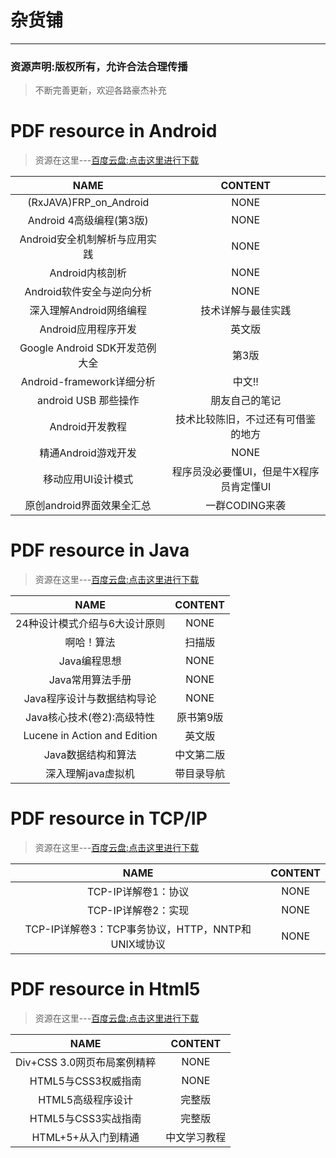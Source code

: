 杂货铺
=================
---

### 资源声明:版权所有，允许合法合理传播


> 不断完善更新，欢迎各路豪杰补充



# PDF resource in Android

> 资源在这里---[百度云盘:点击这里进行下载][ANDROID]

| NAME | CONTENT |
|:----------:|:-------------:|
| (RxJAVA)FRP_on_Android  | NONE |
| Android 4高级编程(第3版) | NONE |
| Android安全机制解析与应用实践 | NONE |
| Android内核剖析 | NONE |
| Android软件安全与逆向分析 | NONE |
| 深入理解Android网络编程 | 技术详解与最佳实践 |
| Android应用程序开发 | 英文版 |
| Google Android SDK开发范例大全 | 第3版 |
| Android-framework详细分析 |中文!!|
| android USB 那些操作 | 朋友自己的笔记 |
| Android开发教程 | 技术比较陈旧，不过还有可借鉴的地方 |
| 精通Android游戏开发 | NONE |
| 移动应用UI设计模式 | 程序员没必要懂UI，但是牛X程序员肯定懂UI|
| 原创android界面效果全汇总 | 一群CODING来袭 |

# PDF resource in Java

> 资源在这里---[百度云盘:点击这里进行下载][JAVA]

| NAME | CONTENT |
|:----------:|:-------------:|
| 24种设计模式介绍与6大设计原则 | NONE |
| 啊哈！算法 | 扫描版 |
| Java编程思想| NONE |
| Java常用算法手册 | NONE |
| Java程序设计与数据结构导论 | NONE |
| Java核心技术(卷2):高级特性| 原书第9版 |
| Lucene in Action and Edition | 英文版 |
| Java数据结构和算法 | 中文第二版 |
| 深入理解java虚拟机 | 带目录导航 |


# PDF resource in TCP/IP

> 资源在这里---[百度云盘:点击这里进行下载][TCPIP]

| NAME | CONTENT |
|:----------:|:-------------:|
| TCP-IP详解卷1：协议 | NONE |
| TCP-IP详解卷2：实现 | NONE |
| TCP-IP详解卷3：TCP事务协议，HTTP，NNTP和UNIX域协议| NONE |


# PDF resource in Html5

> 资源在这里---[百度云盘:点击这里进行下载][HTML5]

| NAME | CONTENT |
|:----------:|:-------------:|
| Div+CSS 3.0网页布局案例精粹 | NONE |
| HTML5与CSS3权威指南 | NONE |
| HTML5高级程序设计 | 完整版 |
| HTML5与CSS3实战指南 | 完整版 |
| HTML+5+从入门到精通 | 中文学习教程 |


[ANDROID]:http://pan.baidu.com/s/1mh87MSo

[JAVA]:http://pan.baidu.com/s/1eRITzsY

[TCPIP]:http://pan.baidu.com/s/1dFM92Id

[HTML5]:http://pan.baidu.com/s/1sk9J5aX